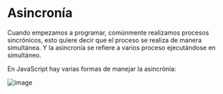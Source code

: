 # Asincronía

Cuando empezamos a programar, comúnmente realizamos procesos sincrónicos, esto quiere decir que el proceso se realiza de manera simultánea. Y la asincronía se refiere a varios proceso ejecutándose en simultáneo.

En JavaScript hay varias formas de manejar la asincrónía:

![image](https://res.cloudinary.com/duzf4vfki/image/upload/v1632763310/CampoEntrenamientoFrontend/asincronia_ce87yc.png)